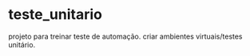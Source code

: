 # teste_unitario
projeto para treinar teste de automação. criar ambientes virtuais/testes unitário.
